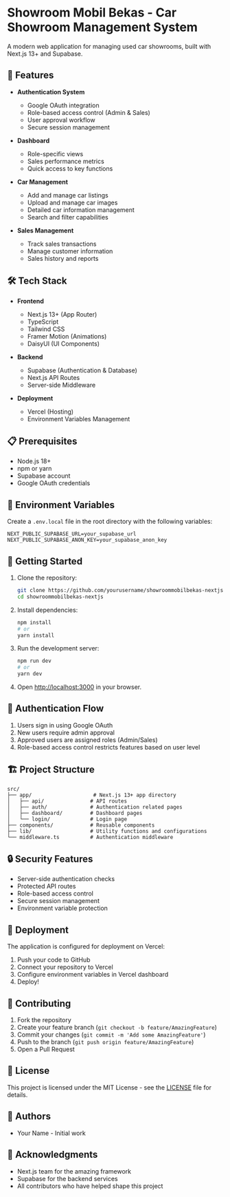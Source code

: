# Showroom Mobil Bekas - Car Showroom Management System

A modern web application for managing used car showrooms, built with Next.js 13+ and Supabase.

## 🚀 Features

- **Authentication System**
  - Google OAuth integration
  - Role-based access control (Admin & Sales)
  - User approval workflow
  - Secure session management

- **Dashboard**
  - Role-specific views
  - Sales performance metrics
  - Quick access to key functions

- **Car Management**
  - Add and manage car listings
  - Upload and manage car images
  - Detailed car information management
  - Search and filter capabilities

- **Sales Management**
  - Track sales transactions
  - Manage customer information
  - Sales history and reports

## 🛠️ Tech Stack

- **Frontend**
  - Next.js 13+ (App Router)
  - TypeScript
  - Tailwind CSS
  - Framer Motion (Animations)
  - DaisyUI (UI Components)

- **Backend**
  - Supabase (Authentication & Database)
  - Next.js API Routes
  - Server-side Middleware

- **Deployment**
  - Vercel (Hosting)
  - Environment Variables Management

## 📋 Prerequisites

- Node.js 18+ 
- npm or yarn
- Supabase account
- Google OAuth credentials

## 🔧 Environment Variables

Create a `.env.local` file in the root directory with the following variables:

```env
NEXT_PUBLIC_SUPABASE_URL=your_supabase_url
NEXT_PUBLIC_SUPABASE_ANON_KEY=your_supabase_anon_key
```

## 🚀 Getting Started

1. Clone the repository:
   ```bash
   git clone https://github.com/yourusername/showroommobilbekas-nextjs.git
   cd showroommobilbekas-nextjs
   ```

2. Install dependencies:
   ```bash
   npm install
   # or
   yarn install
   ```

3. Run the development server:
   ```bash
   npm run dev
   # or
   yarn dev
   ```

4. Open [http://localhost:3000](http://localhost:3000) in your browser.

## 🔐 Authentication Flow

1. Users sign in using Google OAuth
2. New users require admin approval
3. Approved users are assigned roles (Admin/Sales)
4. Role-based access control restricts features based on user level

## 🏗️ Project Structure

```
src/
├── app/                    # Next.js 13+ app directory
│   ├── api/               # API routes
│   ├── auth/              # Authentication related pages
│   ├── dashboard/         # Dashboard pages
│   └── login/             # Login page
├── components/            # Reusable components
├── lib/                   # Utility functions and configurations
└── middleware.ts          # Authentication middleware
```

## 🔒 Security Features

- Server-side authentication checks
- Protected API routes
- Role-based access control
- Secure session management
- Environment variable protection

## 🚀 Deployment

The application is configured for deployment on Vercel:

1. Push your code to GitHub
2. Connect your repository to Vercel
3. Configure environment variables in Vercel dashboard
4. Deploy!

## 🤝 Contributing

1. Fork the repository
2. Create your feature branch (`git checkout -b feature/AmazingFeature`)
3. Commit your changes (`git commit -m 'Add some AmazingFeature'`)
4. Push to the branch (`git push origin feature/AmazingFeature`)
5. Open a Pull Request

## 📝 License

This project is licensed under the MIT License - see the [LICENSE](LICENSE) file for details.

## 👥 Authors

- Your Name - Initial work

## 🙏 Acknowledgments

- Next.js team for the amazing framework
- Supabase for the backend services
- All contributors who have helped shape this project

